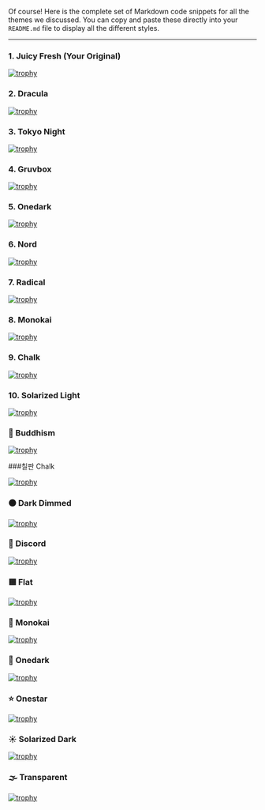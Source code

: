 Of course\! Here is the complete set of Markdown code snippets for all the themes we discussed. You can copy and paste these directly into your `README.md` file to display all the different styles.

-----

### 1\. Juicy Fresh (Your Original)

[![trophy](https://github-profile-trophy.vercel.app/?username=abhishekkumar177&theme=juicyfresh&column=8&margin-w=15&margin-h=15&no-bg=true&no-frame=true)](https://github.com/abhishekkumar177)

### 2\. Dracula

[![trophy](https://github-profile-trophy.vercel.app/?username=abhishekkumar177&theme=dracula&column=8&margin-w=15&margin-h=15&no-bg=true&no-frame=true)](https://github.com/abhishekkumar177)

### 3\. Tokyo Night

[![trophy](https://github-profile-trophy.vercel.app/?username=abhishekkumar177&theme=tokyonight&column=8&margin-w=15&margin-h=15&no-bg=true&no-frame=true)](https://github.com/abhishekkumar177)

### 4\. Gruvbox

[![trophy](https://github-profile-trophy.vercel.app/?username=abhishekkumar177&theme=gruvbox&column=8&margin-w=15&margin-h=15&no-bg=true&no-frame=true)](https://github.com/abhishekkumar177)

### 5\. Onedark

[![trophy](https://github-profile-trophy.vercel.app/?username=abhishekkumar177&theme=onedark&column=8&margin-w=15&margin-h=15&no-bg=true&no-frame=true)](https://github.com/abhishekkumar177)

### 6\. Nord

[![trophy](https://github-profile-trophy.vercel.app/?username=abhishekkumar177&theme=nord&column=8&margin-w=15&margin-h=15&no-bg=true&no-frame=true)](https://github.com/abhishekkumar177)

### 7\. Radical

[![trophy](https://github-profile-trophy.vercel.app/?username=abhishekkumar177&theme=radical&column=8&margin-w=15&margin-h=15&no-bg=true&no-frame=true)](https://github.com/abhishekkumar177)

### 8\. Monokai

[![trophy](https://github-profile-trophy.vercel.app/?username=abhishekkumar177&theme=monokai&column=8&margin-w=15&margin-h=15&no-bg=true&no-frame=true)](https://github.com/abhishekkumar177)

### 9\. Chalk

[![trophy](https://github-profile-trophy.vercel.app/?username=abhishekkumar177&theme=chalk&column=8&margin-w=15&margin-h=15&no-bg=true&no-frame=true)](https://github.com/abhishekkumar177)

### 10\. Solarized Light

[![trophy](https://github-profile-trophy.vercel.app/?username=abhishekkumar177&theme=solarized_light&column=8&margin-w=15&margin-h=15&no-bg=true&no-frame=true)](https://github.com/abhishekkumar177)

### 🙏 Buddhism

[![trophy](https://github-profile-trophy.vercel.app/?username=abhishekkumar177&theme=buddhism&column=8&margin-w=15&margin-h=15&no-bg=true&no-frame=true)](https://github.com/abhishekkumar177)



\#\#\#칠판 Chalk


[![trophy](https://github-profile-trophy.vercel.app/?username=abhishekkumar177&theme=chalk&column=8&margin-w=15&margin-h=15&no-bg=true&no-frame=true)](https://github.com/abhishekkumar177)


### ⚫ Dark Dimmed


[![trophy](https://github-profile-trophy.vercel.app/?username=abhishekkumar177&theme=dark_dimmed&column=8&margin-w=15&margin-h=15&no-bg=true&no-frame=true)](https://github.com/abhishekkumar177)


### 💬 Discord

[![trophy](https://github-profile-trophy.vercel.app/?username=abhishekkumar177&theme=discord&column=8&margin-w=15&margin-h=15&no-bg=true&no-frame=true)](https://github.com/abhishekkumar177)

### 🟥 Flat

[![trophy](https://github-profile-trophy.vercel.app/?username=abhishekkumar177&theme=flat&column=8&margin-w=15&margin-h=15&no-bg=true&no-frame=true)](https://github.com/abhishekkumar177)

### 🐒 Monokai

[![trophy](https://github-profile-trophy.vercel.app/?username=abhishekkumar177&theme=monokai&column=8&margin-w=15&margin-h=15&no-bg=true&no-frame=true)](https://github.com/abhishekkumar177)

### 🖤 Onedark

[![trophy](https://github-profile-trophy.vercel.app/?username=abhishekkumar177&theme=onedark&column=8&margin-w=15&margin-h=15&no-bg=true&no-frame=true)](https://github.com/abhishekkumar177)

### ⭐ Onestar

[![trophy](https://github-profile-trophy.vercel.app/?username=abhishekkumar177&theme=onestar&column=8&margin-w=15&margin-h=15&no-bg=true&no-frame=true)](https://github.com/abhishekkumar177)


### ☀️ Solarized Dark

[![trophy](https://github-profile-trophy.vercel.app/?username=abhishekkumar177&theme=solarized_dark&column=8&margin-w=15&margin-h=15&no-bg=true&no-frame=true)](https://github.com/abhishekkumar177)


### 🌫️ Transparent

[![trophy](https://github-profile-trophy.vercel.app/?username=abhishekkumar177&theme=transparent&column=8&margin-w=15&margin-h=15&no-bg=true&no-frame=true)](https://github.com/abhishekkumar177)
